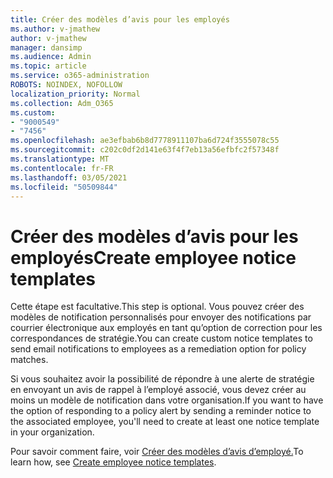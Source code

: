 ```yaml
---
title: Créer des modèles d’avis pour les employés
ms.author: v-jmathew
author: v-jmathew
manager: dansimp
ms.audience: Admin
ms.topic: article
ms.service: o365-administration
ROBOTS: NOINDEX, NOFOLLOW
localization_priority: Normal
ms.collection: Adm_O365
ms.custom:
- "9000549"
- "7456"
ms.openlocfilehash: ae3efbab6b8d7778911107ba6d724f3555078c55
ms.sourcegitcommit: c202c0df2d141e63f4f7eb13a56efbfc2f57348f
ms.translationtype: MT
ms.contentlocale: fr-FR
ms.lasthandoff: 03/05/2021
ms.locfileid: "50509844"
---
```

# <a name="create-employee-notice-templates"></a><span data-ttu-id="88986-102">Créer des modèles d’avis pour les employés</span><span class="sxs-lookup"><span data-stu-id="88986-102">Create employee notice templates</span></span>

<span data-ttu-id="88986-103">Cette étape est facultative.</span><span class="sxs-lookup"><span data-stu-id="88986-103">This step is optional.</span></span> <span data-ttu-id="88986-104">Vous pouvez créer des modèles de notification personnalisés pour envoyer des notifications par courrier électronique aux employés en tant qu’option de correction pour les correspondances de stratégie.</span><span class="sxs-lookup"><span data-stu-id="88986-104">You can create custom notice templates to send email notifications to employees as a remediation option for policy matches.</span></span>

<span data-ttu-id="88986-105">Si vous souhaitez avoir la possibilité de répondre à une alerte de stratégie en envoyant un avis de rappel à l’employé associé, vous devez créer au moins un modèle de notification dans votre organisation.</span><span class="sxs-lookup"><span data-stu-id="88986-105">If you want to have the option of responding to a policy alert by sending a reminder notice to the associated employee, you'll need to create at least one notice template in your organization.</span></span>

<span data-ttu-id="88986-106">Pour savoir comment faire, voir [Créer des modèles d’avis d’employé.](https://go.microsoft.com/fwlink/?linkid=2129080)</span><span class="sxs-lookup"><span data-stu-id="88986-106">To learn how, see [Create employee notice templates](https://go.microsoft.com/fwlink/?linkid=2129080).</span></span>
